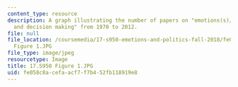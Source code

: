 ```yaml
---
content_type: resource
description: A graph illustrating the number of papers on "emotions(s)/affect/mood
  and decision making" from 1970 to 2012.
file: null
file_location: /coursemedia/17-s950-emotions-and-politics-fall-2018/fe058c8acefaacf7f7b452fb118919e8_17.S950
  Figure 1.JPG
file_type: image/jpeg
resourcetype: Image
title: 17.S950 Figure 1.JPG
uid: fe058c8a-cefa-acf7-f7b4-52fb118919e8
---
```

